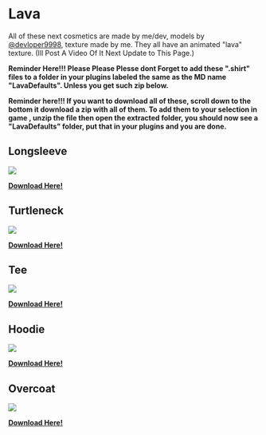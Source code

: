 # Lava

All of these next cosmetics are made by me/dev, models by [@devloper9998](https://github.com/developer9998), texture made by me. They all have an animated "lava" texture. (Ill Post A Video Of It Next Update to This Page.)

<b> Reminder Here!!! Please Please Plesse dont Forget to add these ".shirt" files to a folder in your plugins labeled the same as the MD name "LavaDefaults". Unless you get such zip below.

<b> Reminder here!!! If you want to download all of these, scroll down to the bottom it download a zip with all of them. To add them to your selection in game , unzip the file then open the extracted folder, you should now see a "LavaDefaults" folder, put that in your plugins and you are done.

## Longsleeve

 <img src="https://github.com/wspbran/bransgorillashirts/blob/main/lavafiles/photos/longsleeve.png" style="display: block; margin-left: auto; margin-right: auto; width=50%;">
 
<b>[Download Here!](https://github.com/wspbran/bransgorillashirts/raw/refs/heads/main/lavafiles/downloads/Lava%20Longsleeve%20Shirt.zip)
 
 ## Turtleneck

 <img src="https://github.com/wspbran/bransgorillashirts/blob/main/lavafiles/photos/turtleneck.png" style="display: block; margin-left: auto; margin-right: auto; width=50%;">

<b>[Download Here!](https://github.com/wspbran/bransgorillashirts/raw/refs/heads/main/lavafiles/downloads/Lava%20Turtleneck.zip)

 ## Tee

 <img src="https://github.com/wspbran/bransgorillashirts/blob/main/lavafiles/photos/tee.png" style="display: block; margin-left: auto; margin-right: auto; width=50%;">

<b>[Download Here!](https://github.com/wspbran/bransgorillashirts/raw/refs/heads/main/lavafiles/downloads/Lava%20Tee%20Shirt.zip)

 ## Hoodie

 <img src="https://github.com/wspbran/bransgorillashirts/blob/main/lavafiles/photos/hoodie.png" style="display: block; margin-left: auto; margin-right: auto; width=50%;">

<b>[Download Here!](https://github.com/wspbran/bransgorillashirts/raw/refs/heads/main/lavafiles/downloads/Lava%20Hoodie.zip)
 
## Overcoat

 <img src="https://github.com/wspbran/bransgorillashirts/blob/main/lavafiles/photos/OverCoat.png" style="display: block; margin-left: auto; margin-right: auto; width=50%;">

<b>[Download Here!](https://github.com/wspbran/bransgorillashirts/raw/refs/heads/main/lavafiles/downloads/Lava%20Overcoat.zip)
